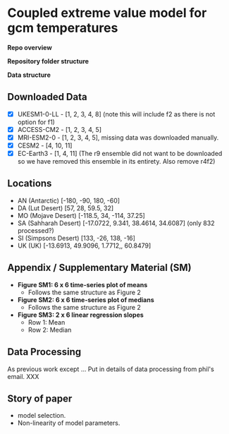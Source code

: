 # Coupled extreme value model for gcm temperatures

**Repo overview**

**Repository folder structure**

**Data structure**



## Downloaded Data
- [X] UKESM1-0-LL - [1, 2, 3, 4, 8] (note this will include f2 as there is not option for f1)
- [X] ACCESS-CM2 - [1, 2, 3, 4, 5]
- [X] MRI-ESM2-0 - [1, 2, 3, 4, 5], missing data was downloaded manually. 
- [X] CESM2 - [4, 10, 11]
- [X] EC-Earth3 - [1, 4, 11] (The r9 ensemble did not want to be downloaded so we have removed this ensemble in its entirety. Also remove r4f2)

## Locations
- AN (Antarctic) [-180, -90, 180, -60]
- DA (Lut Desert) [57, 28, 59.5, 32]
- MO (Mojave Desert) [-118.5, 34, -114, 37.25]
- SA (Sahharah Desert) [-17.0722, 9.341, 38.4614, 34.6087] (only 832 processed?)
- SI (Simpsons Desert) [133, -26, 138, -16]
- UK (UK) [-13.6913, 49.9096, 1.7712,, 60.8479]

## Appendix / Supplementary Material (SM)

- **Figure SM1: 6 x 6 time-series plot of means**
  - Follows the same structure as Figure 2
- **Figure SM2: 6 x 6 time-series plot of medians**
  - Follows the same structure as Figure 2
- **Figure SM3: 2 x 6 linear regression slopes**
  - Row 1: Mean
  - Row 2: Median

## Data Processing

As previous work except ...
Put in details of data processing from phil's email. XXX

## Story of paper
- model selection.
- Non-linearity of model parameters. 